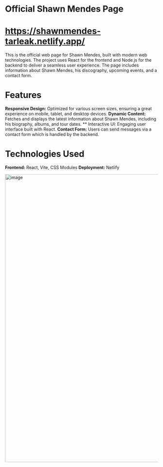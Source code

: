 # Official Shawn Mendes Page

# https://shawnmendes-tarleak.netlify.app/

This is the official web page for Shawn Mendes, built with modern web technologies. The project uses React for the frontend and Node.js for the backend to deliver a seamless user experience. The page includes information about Shawn Mendes, his discography, upcoming events, and a contact form.

# Features
**Responsive Design:** Optimized for various screen sizes, ensuring a great experience on mobile, tablet, and desktop devices.
**Dynamic Content:** Fetches and displays the latest information about Shawn Mendes, including his biography, albums, and tour dates.
** Interactive UI: Engaging user interface built with React. 
**Contact Form:** Users can send messages via a contact form which is handled by the backend.

# Technologies Used
**Frontend:** React, Vite, CSS Modules
**Deployment:** Netlify 

<img width="949" alt="image" src="https://github.com/tarleak613/Shawn-Mendes-Official-Page/assets/134609299/67898f8d-c75e-4a5a-92f7-ea7afa0c2ad9">
